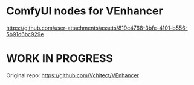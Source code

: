 # ComfyUI nodes for VEnhancer


https://github.com/user-attachments/assets/819c4768-3bfe-4101-b556-5b91d6bc929e


# WORK IN PROGRESS

Original repo: https://github.com/Vchitect/VEnhancer
